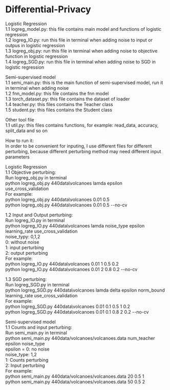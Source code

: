 # Differential-Privacy
   
Logistic Regression   
1.1 logreg_model.py: this file contains main model and functions of logistic regression   
1.2 logreg_IO.py: run this file in terminal when adding noise to input or outpus in logistic regression   
1.3 logreg_obj.py: run this file in terminal when adding noise to objective function in logistic regression   
1.4 logreg_SGD.py: run this file in terminal when adding noise to SGD in logistic regression   
   
Semi-supervised model   
1.1 semi_main.py: this is the main function of semi-supervised model, run it in terminal when adding noise   
1.2 fnn_model.py: this file contains the fnn model   
1.3 torch_dataset.py: this file contains the dataset of loader   
1.4 teacher.py: this files contains the Teacher class   
1.5 student.py: this files contains the Student class   
   
Other tool file   
1.1 util.py: this files contains functions, for example: read_data, accuracy, split_data and so on   
   
How to run it:   
In order to be convenient for inputing, I use different files for different perturbing, because different perturbing method may need different input parameters   
   
Logistic Regression   
1.1 Objective perturbing:   
Run logreg_obj.py in terminal   
python logreg_obj.py 440data\volcanoes lamda epsilon use_cross_validation   
For example:   
python logreg_obj.py 440data\volcanoes 0.01 0.5   
python logreg_obj.py 440data\volcanoes 0.01 0.5 --no-cv   
   
1.2 Input and Output perturbing:   
Run logreg_IO.py in terminal   
python logreg_IO.py 440data\volcanoes lamda noise_type epsilon learning_rate use_cross_validation   
noise_typy: 0,1,2   
0: without noise   
1: input perturbing   
2: output perturbing   
For example:   
python logreg_IO.py 440data\volcanoes 0.01 1 0.5 0.2   
python logreg_IO.py 440data\volcanoes 0.01 2 0.8 0.2 --no-cv   
   
1.3 SGD perturbing:   
Run logreg_SGD.py in terminal   
python logreg_SGD.py 440data\volcanoes lamda delta epsilon norm_bound learning_rate use_cross_validation   
For example:   
python logreg_SGD.py 440data\volcanoes 0.01 0.1 0.5 1 0.2   
python logreg_SGD.py 440data\volcanoes 0.01 0.1 0.8 2 0.2 --no-cv   
   
Semi-supervised model   
1.1 Counts and input perturbing:   
Run semi_main.py in terminal   
python semi_main.py 440data/volcanoes/volcanoes.data num_teacher epsilon noise_type   
epsilon = 0: no noise   
noise_type: 1,2   
1: Counts perturbing   
2: Input perturbing   
For example:   
python semi_main.py 440data/volcanoes/volcanoes.data 20 0.5 1   
python semi_main.py 440data/volcanoes/volcanoes.data 50 0.5 2   
